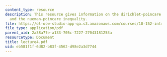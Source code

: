 ```yaml
---
content_type: resource
description: This resource gives information on the dirichlet-poincare inequality
  and the nueman-poincare inequality.
file: https://ol-ocw-studio-app-qa.s3.amazonaws.com/courses/18-152-introduction-to-partial-differential-equations-fall-2005/eb581f1f6d82b83f4562d98e2a3d7744_lecture4.pdf
file_type: application/pdf
parent_uid: 2a38a77e-a133-705c-7227-27043181253a
resourcetype: Document
title: lecture4.pdf
uid: eb581f1f-6d82-b83f-4562-d98e2a3d7744
---
```

